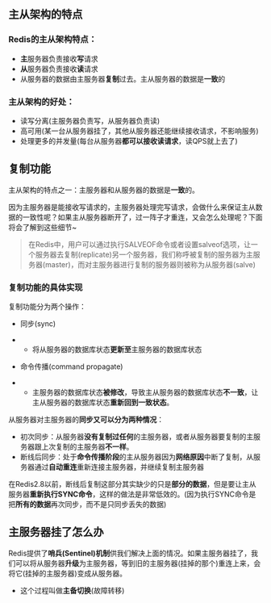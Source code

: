 ## 主从架构的特点

### Redis的主从架构特点：

- **主**服务器负责接收**写**请求
- **从**服务器负责接收**读**请求
- 从服务器的数据由主服务器**复制**过去。主从服务器的数据是**一致**的

### 主从架构的**好处**：

- 读写分离(主服务器负责写，从服务器负责读)
- 高可用(某一台从服务器挂了，其他从服务器还能继续接收请求，不影响服务)
- 处理更多的并发量(每台从服务器**都可以接收读请求**，读QPS就上去了)

## 复制功能

主从架构的特点之一：主服务器和从服务器的数据是**一致**的。

因为主服务器是能接收写请求的，主服务器处理完写请求，会做什么来保证主从数据的一致性呢？如果主从服务器断开了，过一阵子才重连，又会怎么处理呢？下面将会了解到这些细节~

> 在Redis中，用户可以通过执行SALVEOF命令或者设置salveof选项，让一个服务器去复制(replicate)另一个服务器，我们称呼被复制的服务器为主服务器(master)，而对主服务器进行复制的服务器则被称为从服务器(salve)

### 复制功能的具体实现

复制功能分为两个操作：

- 同步(sync)

- - 将从服务器的数据库状态**更新至**主服务器的数据库状态

- 命令传播(command propagate)

- - 主服务器的数据库状态**被修改**，导致主从服务器的数据库状态**不一致**，让主从服务器的数据库状态**重新回到一致状态**。

从服务器对主服务器的**同步又可以分为两种情况**：

- 初次同步：从服务器**没有复制过任何**的主服务器，或者从服务器要复制的主服务器跟上次复制的主服务器**不一样**。
- 断线后同步：处于**命令传播阶段**的主从服务器因为**网络原因**中断了复制，从服务器通过**自动重连**重新连接主服务器，并继续复制主服务器

在Redis2.8以前，断线后复制这部分其实缺少的只是**部分的数据**，但是要让主从服务器**重新执行SYNC命令**，这样的做法是非常低效的。(因为执行SYNC命令是把**所有的数据**再次同步，而不是只同步丢失的数据)

## 主服务器挂了怎么办

Redis提供了**哨兵(Sentinel)机制**供我们解决上面的情况。如果主服务器挂了，我们可以将从服务器**升级**为主服务器，等到旧的主服务器(挂掉的那个)重连上来，会将它(挂掉的主服务器)变成从服务器。

- 这个过程叫做**主备切换**(故障转移)